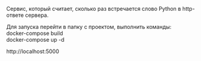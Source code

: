 Cервис, который считает, сколько раз встречается слово Python в http-ответе сервера.

Для запуска перейти в папку с проектом, выполнить команды:<br>
docker-compose build<br>
docker-compose up -d

http://localhost:5000
